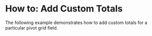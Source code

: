 # How to: Add Custom Totals


<p>The following example demonstrates how to add custom totals for a particular pivot grid field.</p><br />


<br/>



